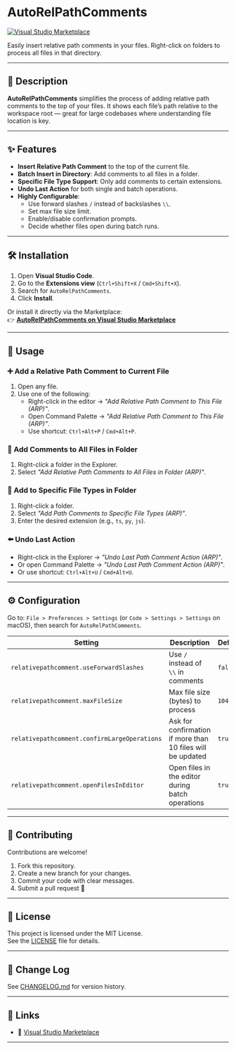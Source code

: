 # AutoRelPathComments

[![Visual Studio Marketplace](https://img.shields.io/visual-studio-marketplace/v/rohan2by1.auto-relpath-comments?label=VS%20Code%20Marketplace)](https://marketplace.visualstudio.com/items?itemName=rohan2by1.auto-relpath-comments)

Easily insert relative path comments in your files. Right-click on folders to process all files in that directory.

---

## 📘 Description

**AutoRelPathComments** simplifies the process of adding relative path comments to the top of your files. It shows each file’s path relative to the workspace root — great for large codebases where understanding file location is key.

---

## ✨ Features

- **Insert Relative Path Comment** to the top of the current file.
- **Batch Insert in Directory**: Add comments to all files in a folder.
- **Specific File Type Support**: Only add comments to certain extensions.
- **Undo Last Action** for both single and batch operations.
- **Highly Configurable**:
  - Use forward slashes `/` instead of backslashes `\\`.
  - Set max file size limit.
  - Enable/disable confirmation prompts.
  - Decide whether files open during batch runs.

---

## 🛠️ Installation

1. Open **Visual Studio Code**.
2. Go to the **Extensions view** (`Ctrl+Shift+X` / `Cmd+Shift+X`).
3. Search for `AutoRelPathComments`.
4. Click **Install**.

Or install it directly via the Marketplace:  
👉 [**AutoRelPathComments on Visual Studio Marketplace**](https://marketplace.visualstudio.com/items?itemName=rohan2by1.auto-relpath-comments)

---

## 🚀 Usage

### ➕ Add a Relative Path Comment to Current File

1. Open any file.
2. Use one of the following:
   - Right-click in the editor → _"Add Relative Path Comment to This File (ARP)"_.
   - Open Command Palette → _"Add Relative Path Comment to This File (ARP)"_.
   - Use shortcut: `Ctrl+Alt+P` / `Cmd+Alt+P`.

### 📂 Add Comments to All Files in Folder

1. Right-click a folder in the Explorer.
2. Select _"Add Relative Path Comments to All Files in Folder (ARP)"_.

### 📝 Add to Specific File Types in Folder

1. Right-click a folder.
2. Select _"Add Path Comments to Specific File Types (ARP)"_.
3. Enter the desired extension (e.g., `ts`, `py`, `js`).

### ⬅️ Undo Last Action

- Right-click in the Explorer → _"Undo Last Path Comment Action (ARP)"_.
- Or open Command Palette → _"Undo Last Path Comment Action (ARP)"_.
- Or use shortcut: `Ctrl+Alt+U` / `Cmd+Alt+U`.

---

## ⚙️ Configuration

Go to: `File > Preferences > Settings` (or `Code > Settings > Settings` on macOS), then search for `AutoRelPathComments`.

| Setting                                 | Description                                                        | Default     |
|-----------------------------------------|--------------------------------------------------------------------|-------------|
| `relativepathcomment.useForwardSlashes` | Use `/` instead of `\\` in comments                                | `false`     |
| `relativepathcomment.maxFileSize`       | Max file size (bytes) to process                                   | `1048576`   |
| `relativepathcomment.confirmLargeOperations` | Ask for confirmation if more than 10 files will be updated     | `true`      |
| `relativepathcomment.openFilesInEditor` | Open files in the editor during batch operations                   | `true`      |

---

## 🤝 Contributing

Contributions are welcome!

1. Fork this repository.
2. Create a new branch for your changes.
3. Commit your code with clear messages.
4. Submit a pull request 🙌

---

## 📄 License

This project is licensed under the MIT License.  
See the [LICENSE](LICENSE) file for details.

---

## 📜 Change Log

See [CHANGELOG.md](CHANGELOG.md) for version history.

---

## 🔗 Links

- 🔌 [Visual Studio Marketplace](https://marketplace.visualstudio.com/items?itemName=rohan2by1.auto-relpath-comments)

---

